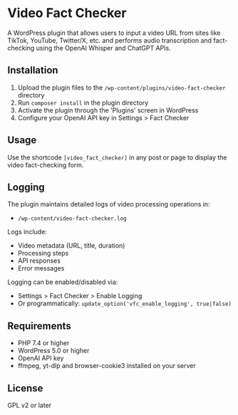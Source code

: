# Video Fact Checker

A WordPress plugin that allows users to input a video URL from sites like TikTok, YouTube, Twitter/X, etc. and performs audio transcription and fact-checking using the OpenAI Whisper and ChatGPT APIs.

## Installation

1. Upload the plugin files to the `/wp-content/plugins/video-fact-checker` directory
2. Run `composer install` in the plugin directory
3. Activate the plugin through the 'Plugins' screen in WordPress
4. Configure your OpenAI API key in Settings > Fact Checker

## Usage

Use the shortcode `[video_fact_checker]` in any post or page to display the video fact-checking form.

## Logging

The plugin maintains detailed logs of video processing operations in:
- `/wp-content/video-fact-checker.log`

Logs include:
- Video metadata (URL, title, duration)
- Processing steps
- API responses
- Error messages

Logging can be enabled/disabled via:
- Settings > Fact Checker > Enable Logging
- Or programmatically: `update_option('vfc_enable_logging', true|false)`

## Requirements

- PHP 7.4 or higher
- WordPress 5.0 or higher
- OpenAI API key
- ffmpeg, yt-dlp and browser-cookie3 installed on your server

## License

GPL v2 or later